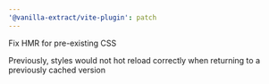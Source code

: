 ```yaml
---
'@vanilla-extract/vite-plugin': patch
---
```


Fix HMR for pre-existing CSS

Previously, styles would not hot reload correctly when returning to a previously cached version
